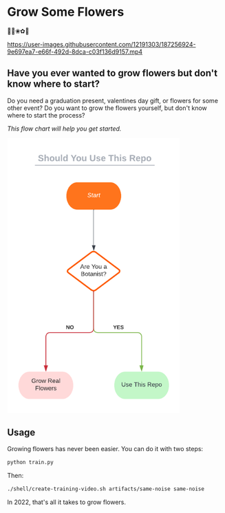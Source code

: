 # Grow Some Flowers

🌼🌸❀✿🌷

https://user-images.githubusercontent.com/12191303/187256924-9e697ea7-e66f-492d-8dca-c03f136d9157.mp4


## Have you ever wanted to grow flowers but don't know where to start?

Do you need a graduation present, valentines day gift, or flowers for some other event?
Do you want to grow the flowers yourself, but don't know where to start the process?

*This flow chart will help you get started.*

<img width="400px" src="media/flowchart.png">

## Usage

Growing flowers has never been easier.  You can do it with two steps:

```bash
python train.py
```

Then:

```bash
./shell/create-training-video.sh artifacts/same-noise same-noise
```

In 2022, that's all it takes to grow flowers.
